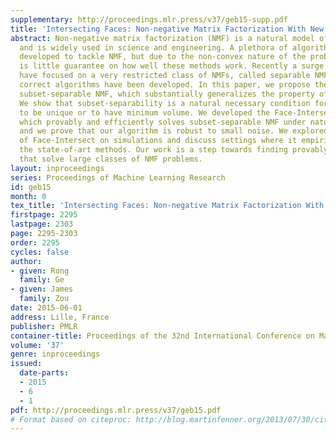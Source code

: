 ```yaml
---
supplementary: http://proceedings.mlr.press/v37/geb15-supp.pdf
title: 'Intersecting Faces: Non-negative Matrix Factorization With New Guarantees'
abstract: Non-negative matrix factorization (NMF) is a natural model of admixture
  and is widely used in science and engineering. A plethora of algorithms have been
  developed to tackle NMF, but due to the non-convex nature of the problem, there
  is little guarantee on how well these methods work. Recently a surge of research
  have focused on a very restricted class of NMFs, called separable NMF, where provably
  correct algorithms have been developed. In this paper, we propose the notion of
  subset-separable NMF, which substantially generalizes the property of separability.
  We show that subset-separability is a natural necessary condition for the factorization
  to be unique or to have minimum volume. We developed the Face-Intersect algorithm
  which provably and efficiently solves subset-separable NMF under natural conditions,
  and we prove that our algorithm is robust to small noise. We explored the performance
  of Face-Intersect on simulations and discuss settings where it empirically outperformed
  the state-of-art methods. Our work is a step towards finding provably correct algorithms
  that solve large classes of NMF problems.
layout: inproceedings
series: Proceedings of Machine Learning Research
id: geb15
month: 0
tex_title: 'Intersecting Faces: Non-negative Matrix Factorization With New Guarantees'
firstpage: 2295
lastpage: 2303
page: 2295-2303
order: 2295
cycles: false
author:
- given: Rong
  family: Ge
- given: James
  family: Zou
date: 2015-06-01
address: Lille, France
publisher: PMLR
container-title: Proceedings of the 32nd International Conference on Machine Learning
volume: '37'
genre: inproceedings
issued:
  date-parts:
  - 2015
  - 6
  - 1
pdf: http://proceedings.mlr.press/v37/geb15.pdf
# Format based on citeproc: http://blog.martinfenner.org/2013/07/30/citeproc-yaml-for-bibliographies/
---
```

